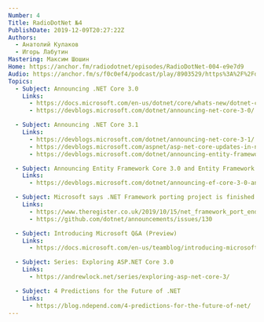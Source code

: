 ```yaml
---
Number: 4
Title: RadioDotNet №4
PublishDate: 2019-12-09T20:27:22Z
Authors:
  - Анатолий Кулаков
  - Игорь Лабутин
Mastering: Максим Шошин
Home: https://anchor.fm/radiodotnet/episodes/RadioDotNet-004-e9e7d9
Audio: https://anchor.fm/s/f0c0ef4/podcast/play/8903529/https%3A%2F%2Fd3ctxlq1ktw2nl.cloudfront.net%2Fproduction%2F2019-11-9%2F37363761-44100-2-443803cce13ec.mp3
Topics:
  - Subject: Announcing .NET Core 3.0
    Links:
      - https://docs.microsoft.com/en-us/dotnet/core/whats-new/dotnet-core-3-0
      - https://devblogs.microsoft.com/dotnet/announcing-net-core-3-0/

  - Subject: Announcing .NET Core 3.1
    Links:
      - https://devblogs.microsoft.com/dotnet/announcing-net-core-3-1/
      - https://devblogs.microsoft.com/aspnet/asp-net-core-updates-in-net-core-3-1/
      - https://devblogs.microsoft.com/dotnet/announcing-entity-framework-core-3-1-and-entity-framework-6-4/

  - Subject: Announcing Entity Framework Core 3.0 and Entity Framework 6.3 General Availability
    Links:
      - https://devblogs.microsoft.com/dotnet/announcing-ef-core-3-0-and-ef-6-3-general-availability/

  - Subject: Microsoft says .NET Framework porting project is finished
    Links:
      - https://www.theregister.co.uk/2019/10/15/net_framework_port_end/
      - https://github.com/dotnet/announcements/issues/130

  - Subject: Introducing Microsoft Q&A (Preview)
    Links:
      - https://docs.microsoft.com/en-us/teamblog/introducing-microsoft-qanda

  - Subject: Series: Exploring ASP.NET Core 3.0
    Links:
      - https://andrewlock.net/series/exploring-asp-net-core-3/

  - Subject: 4 Predictions for the Future of .NET
    Links:
      - https://blog.ndepend.com/4-predictions-for-the-future-of-net/
---
```


